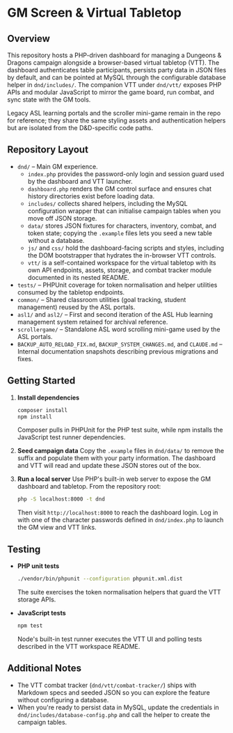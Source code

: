 # GM Screen & Virtual Tabletop

## Overview
This repository hosts a PHP-driven dashboard for managing a Dungeons & Dragons campaign alongside a browser-based virtual tabletop (VTT). The dashboard authenticates table participants, persists party data in JSON files by default, and can be pointed at MySQL through the configurable database helper in `dnd/includes/`. The companion VTT under `dnd/vtt/` exposes PHP APIs and modular JavaScript to mirror the game board, run combat, and sync state with the GM tools.

Legacy ASL learning portals and the scroller mini-game remain in the repo for reference; they share the same styling assets and authentication helpers but are isolated from the D&D-specific code paths.

## Repository Layout
- `dnd/` – Main GM experience.
  - `index.php` provides the password-only login and session guard used by the dashboard and VTT launcher.
  - `dashboard.php` renders the GM control surface and ensures chat history directories exist before loading data.
  - `includes/` collects shared helpers, including the MySQL configuration wrapper that can initialise campaign tables when you move off JSON storage.
  - `data/` stores JSON fixtures for characters, inventory, combat, and token state; copying the `.example` files lets you seed a new table without a database.
  - `js/` and `css/` hold the dashboard-facing scripts and styles, including the DOM bootstrapper that hydrates the in-browser VTT controls.
  - `vtt/` is a self-contained workspace for the virtual tabletop with its own API endpoints, assets, storage, and combat tracker module documented in its nested README.
- `tests/` – PHPUnit coverage for token normalisation and helper utilities consumed by the tabletop endpoints.
- `common/` – Shared classroom utilities (goal tracking, student management) reused by the ASL portals.
- `asl1/` and `asl2/` – First and second iteration of the ASL Hub learning management system retained for archival reference.
- `scrollergame/` – Standalone ASL word scrolling mini-game used by the ASL portals.
- `BACKUP_AUTO_RELOAD_FIX.md`, `BACKUP_SYSTEM_CHANGES.md`, and `CLAUDE.md` – Internal documentation snapshots describing previous migrations and fixes.

## Getting Started
1. **Install dependencies**
   ```bash
   composer install
   npm install
   ```
   Composer pulls in PHPUnit for the PHP test suite, while npm installs the JavaScript test runner dependencies.

2. **Seed campaign data**
   Copy the `.example` files in `dnd/data/` to remove the suffix and populate them with your party information. The dashboard and VTT will read and update these JSON stores out of the box.

3. **Run a local server**
   Use PHP's built-in web server to expose the GM dashboard and tabletop. From the repository root:
   ```bash
   php -S localhost:8000 -t dnd
   ```
   Then visit `http://localhost:8000` to reach the dashboard login. Log in with one of the character passwords defined in `dnd/index.php` to launch the GM view and VTT links.

## Testing
- **PHP unit tests**
  ```bash
  ./vendor/bin/phpunit --configuration phpunit.xml.dist
  ```
  The suite exercises the token normalisation helpers that guard the VTT storage APIs.

- **JavaScript tests**
  ```bash
  npm test
  ```
  Node's built-in test runner executes the VTT UI and polling tests described in the VTT workspace README.

## Additional Notes
- The VTT combat tracker (`dnd/vtt/combat-tracker/`) ships with Markdown specs and seeded JSON so you can explore the feature without configuring a database.
- When you're ready to persist data in MySQL, update the credentials in `dnd/includes/database-config.php` and call the helper to create the campaign tables.

